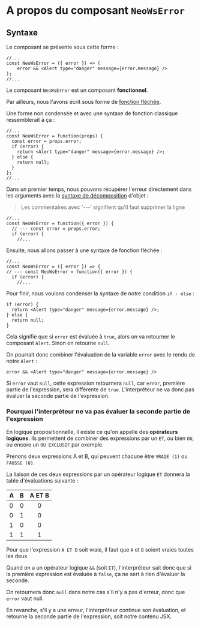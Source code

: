 # A propos du composant `NeoWsError`

## Syntaxe

Le composant se présente sous cette forme :

```JSX
//...
const NeoWsError = ({ error }) => (
    error && <Alert type="danger" message={error.message} />
);
//...
```

Le composant `NeoWsError` est un composant **fonctionnel**.

Par ailleurs, nous l'avons écrit sous forme de [fonction fléchée](https://developer.mozilla.org/fr/docs/Web/JavaScript/Reference/Fonctions/Fonctions_fl%C3%A9ch%C3%A9es).

Une forme non condensée et avec une syntaxe de fonction classique ressemblerait à ça :

```JSX
//...
const NeoWsError = function(props) {
  const error = props.error;
  if (error) {
    return <Alert type="danger" message={error.message} />;
  } else {
    return null;
  }
};
//...
```

Dans un premier temps, nous pouvons récupérer l'erreur directement dans les arguments avec la [syntaxe de décomposition](https://developer.mozilla.org/fr/docs/Web/JavaScript/Reference/Op%C3%A9rateurs/Affecter_par_d%C3%A9composition) d'objet :

> Les commentaires avec '---' signifient qu'il faut supprimer la ligne

```JSX
//...
const NeoWsError = function({ error }) {
  // --- const error = props.error;
  if (error) {
    //...
```

Ensuite, nous allons passer à une syntaxe de fonction fléchée :

```JSX
//...
const NeoWsError = ({ error }) => {
// --- const NeoWsError = function({ error }) {
  if (error) {
    //...
```

Pour finir, nous voulons condenser la syntaxe de notre condition `if - else` :

```JSX
if (error) {
  return <Alert type="danger" message={error.message} />;
} else {
  return null;
}
```

Cela signifie que si `error` est évaluée à `true`, alors on va retourner le composant `Alert`. Sinon on retourne `null`.

On pourrait donc combiner l'évaluation de la variable `error` avec le rendu de notre `Alert` :

```JSX
error && <Alert type="danger" message={error.message} />
```

Si `error` vaut `null`, cette expression retournera `null`, car `error`, première partie de l'expression, sera différente de `true`. L'interpréteur ne va donc pas évaluer la seconde partie de l'expression.

### Pourquoi l'interpréteur ne va pas évaluer la seconde partie de l'expression

En logique propositionnelle, il existe ce qu'on appelle des **opérateurs logiques**. Ils permettent de combiner des expressions par un `ET`, ou bien `OU`, ou encore un `OU EXCLUSIF` par exemple.

Prenons deux expressions A et B, qui peuvent chacune être `VRAIE (1)` ou `FAUSSE (0)`.

La liaison de ces deux expressions par un opérateur logique `ET` donnera la table d'évaluations suivante :

A | B | A ET B |
--|:-:|:------:|
0 | 0 |    0   |
0 | 1 |    0   |
1 | 0 |    0   |
1 | 1 |    1   |

Pour que l'expression `A ET B` soit vraie, il faut que `A` et `B` soient vraies toutes les deux.

Quand on a un opérateur logique `&&` (soit `ET`), l'interpréteur sait donc que si la première expression est évaluée à `false`, ça ne sert à rien d'évaluer la seconde.

On retournera donc `null` dans notre cas s'il n'y a pas d'erreur, donc que `error` vaut null.

En revanche, s'il y a une erreur, l'interpréteur continue son évaluation, et retourne la seconde partie de l'expression, soit notre contenu JSX.